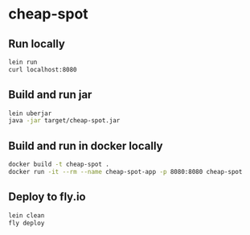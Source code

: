# cheap-spot

## Run locally

```sh
lein run
curl localhost:8080
```

## Build and run jar

```sh
lein uberjar
java -jar target/cheap-spot.jar
```

## Build and run in docker locally

```sh
docker build -t cheap-spot .
docker run -it --rm --name cheap-spot-app -p 8080:8080 cheap-spot
```

## Deploy to fly.io

```sh
lein clean
fly deploy
```